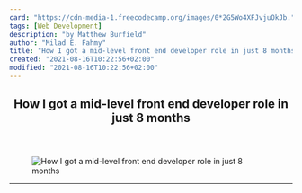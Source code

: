 ```yaml
---
card: "https://cdn-media-1.freecodecamp.org/images/0*2G5Wo4XFJvjuOkJb."
tags: [Web Development]
description: "by Matthew Burfield"
author: "Milad E. Fahmy"
title: "How I got a mid-level front end developer role in just 8 months"
created: "2021-08-16T10:22:56+02:00"
modified: "2021-08-16T10:22:56+02:00"
---
```

<div class="site-wrapper">
<main id="site-main" class="site-main outer">
<div class="inner">
<article class="post-full post tag-web-development tag-chingu tag-self-improvement tag-tech tag-startup ">
<header class="post-full-header">
<h1 class="post-full-title">How I got a mid-level front end developer role in just 8 months</h1>
</header>
<figure class="post-full-image">
<picture>
<source media="(max-width: 700px)" sizes="1px" srcset="data:image/gif;base64,R0lGODlhAQABAIAAAAAAAP///yH5BAEAAAAALAAAAAABAAEAAAIBRAA7 1w">
<source media="(min-width: 701px)" sizes="(max-width: 800px) 400px,
(max-width: 1170px) 700px,
1400px" srcset="https://cdn-media-1.freecodecamp.org/images/0*2G5Wo4XFJvjuOkJb. 300w,
https://cdn-media-1.freecodecamp.org/images/0*2G5Wo4XFJvjuOkJb. 600w,
https://cdn-media-1.freecodecamp.org/images/0*2G5Wo4XFJvjuOkJb. 1000w,
https://cdn-media-1.freecodecamp.org/images/0*2G5Wo4XFJvjuOkJb. 2000w">
<img onerror="this.style.display='none'" src="https://cdn-media-1.freecodecamp.org/images/0*2G5Wo4XFJvjuOkJb." alt="How I got a mid-level front end developer role in just 8 months">
</picture>
</figure>
<section class="post-full-content">
<div class="post-content medium-migrated-article">
</div>
<hr>
</section>
</article>
</div>
</main>
</div>
<!-- Google Tag Manager (noscript) -->
<!-- End Google Tag Manager (noscript) -->
